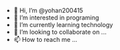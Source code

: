 - 👋 Hi, I’m @yohan200415
- 👀 I’m interested in programing
- 🌱 I’m currently learning technology
- 💞️ I’m looking to collaborate on ...
- 📫 How to reach me ...

<!---
yohan200415/yohan200415 is a ✨ special ✨ repository because its `README.md` (this file) appears on your GitHub profile.
You can click the Preview link to take a look at your changes.
--->
